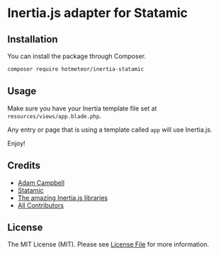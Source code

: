 # Inertia.js adapter for Statamic

## Installation

You can install the package through Composer.

```bash
composer require hotmeteor/inertia-statamic
```

## Usage

Make sure you have your Inertia template file set at `resources/views/app.blade.php`.

Any entry or page that is using a template called `app` will use Inertia.js.

Enjoy!


## Credits

- [Adam Campbell](https://github.com/hotmeteor)
- [Statamic](https://statamic.com)
- [The amazing Inertia.js libraries](https://github.com/inertiajs)
- [All Contributors](../../contributors)


## License

The MIT License (MIT). Please see [License File](LICENSE.md) for more information.
